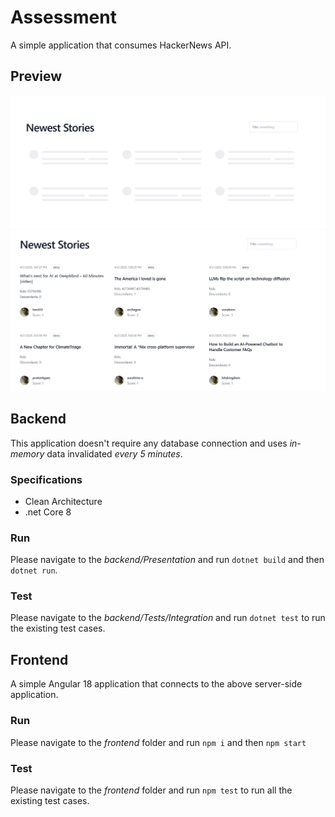 # Assessment
A simple application that consumes HackerNews API.

## Preview
![Pre-loader](assets/placeholder.png)
![loaded-items](assets/records-loaded.png)


## Backend

This application doesn't require any database connection and uses *in-memory* data invalidated *every 5 minutes*.

### Specifications

- Clean Architecture
- .net Core 8

### Run

Please navigate to the *backend/Presentation* and run `dotnet build` and then `dotnet run`.

### Test

Please navigate to the *backend/Tests/Integration* and run `dotnet test` to run the existing test cases.



## Frontend

A simple Angular 18 application that connects to the above server-side application.

### Run

Please navigate to the *frontend* folder and run `npm i` and then `npm start`

### Test

Please navigate to the *frontend* folder and run `npm test` to run all the existing test cases.